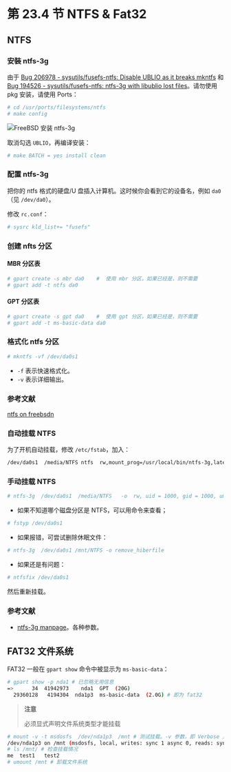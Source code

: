 # 第 23.4 节 NTFS & Fat32

## NTFS

### 安裝 ntfs-3g

由于 [Bug 206978 - sysutils/fusefs-ntfs: Disable UBLIO as it breaks mkntfs](https://bugs.freebsd.org/bugzilla/show_bug.cgi?id=206978) 和 [Bug 194526 - sysutils/fusefs-ntfs: ntfs-3g with libublio lost files](https://bugs.freebsd.org/bugzilla/show_bug.cgi?id=194526)。请勿使用 pkg 安装，请使用 Ports：

```sh
# cd /usr/ports/filesystems/ntfs
# make config
```

![FreeBSD 安装 ntfs-3g](../.gitbook/assets/ntfs1.png)


取消勾选 `UBLIO`，再编译安装：


```sh
# make BATCH = yes install clean
```

### 配置 ntfs-3g

把你的 ntfs 格式的硬盘/U 盘插入计算机。这时候你会看到它的设备名，例如 `da0`（见 `/dev/da0`）。

修改 `rc.conf`：

```sh
# sysrc kld_list+= "fusefs"
```

### 创建 nfts 分区

#### MBR 分区表

```sh
# gpart create -s mbr da0    #  使用 mbr 分区，如果已经是，则不需要
# gpart add -t ntfs da0
```

#### GPT 分区表

```sh
# gpart create -s gpt da0    #  使用 gpt 分区，如果已经是，则不需要
# gpart add -t ms-basic-data da0
```

### 格式化 ntfs 分区


```sh
# mkntfs -vf /dev/da0s1
```

- `-f` 表示快速格式化。
- `-v` 表示详细输出。


### 参考文献

[ntfs on freebsdn](https://www.gridbugs.org/ntfs-on-freebsd/)



### 自动挂载 NTFS

为了开机自动挂载，修改 `/etc/fstab`，加入：

```sh
/dev/da0s1  /media/NTFS ntfs  rw,mount_prog=/usr/local/bin/ntfs-3g,late  0  0
```

### 手动挂载 NTFS

```sh
# ntfs-3g  /dev/da0s1  /media/NTFS   -o  rw, uid = 1000, gid = 1000, umask = 0
```

- 如果不知道哪个磁盘分区是 NTFS，可以用命令来查看；

```sh
# fstyp /dev/da0s1
```


- 如果报错，可尝试删除休眠文件：

```sh
# ntfs-3g  /dev/da0s1 /mnt/NTFS -o remove_hiberfile
```

- 如果还是有问题：

```sh
# ntfsfix /dev/da0s1
```

然后重新挂载。

### 参考文献

- [ntfs-3g manpage](https://www.freebsd.org/cgi/man.cgi?query=ntfs-3g&format=html)。各种参数。

## FAT32 文件系统

FAT32 一般在 `gpart show` 命令中被显示为 `ms-basic-data`：

```sh
# gpart show -p nda1 # 已忽略无用信息
=>      34  41942973    nda1  GPT  (20G)
  29360128   4194304  nda1p3  ms-basic-data  (2.0G) # 即为 fat32
```

>**注意**
>
>必须显式声明文件系统类型才能挂载

```sh
# mount -v -t msdosfs  /dev/nda1p3  /mnt # 测试挂载。-v 参数，即 Verbose 显示详细信息；- t 参数即 type（类型），指定文件系统。
/dev/nda1p3 on /mnt (msdosfs, local, writes: sync 1 async 0, reads: sync 512 async 0, fsid 7d00000032000000, vnodes: count 1 )
# ls /mnt/ # 检查挂载情况
me	test1	test2
# umount /mnt # 卸载文件系统
```

